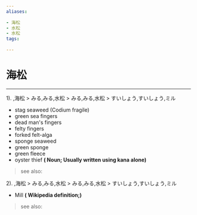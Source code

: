 ```yaml
---
aliases:
    
- 海松
- 水松
- 水松
tags:
    
---
```


# 海松
---
1).
,海松 > みる,みる,水松 > みる,みる,水松 > すいしょう,すいしょう,ミル

- stag seaweed (Codium fragile)
- green sea fingers
- dead man's fingers
- felty fingers
- forked felt-alga
- sponge seaweed
- green sponge
- green fleece
- oyster thief
**( Noun; Usually written using kana alone)**
> see also: 
            
2).
,海松 > みる,みる,水松 > みる,みる,水松 > すいしょう,すいしょう,ミル

- Mill
**( Wikipedia definition;)**
> see also: 
            